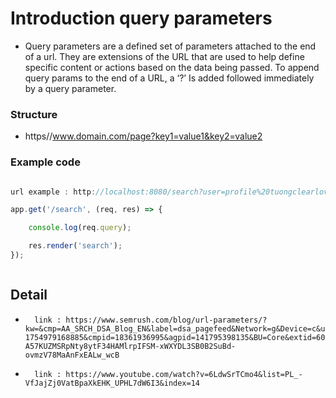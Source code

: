 # Introduction query parameters

- Query parameters are a defined set of parameters attached to the end of a url. They are extensions of the URL that are used to help define specific content or actions based on the data being passed. To append query params to the end of a URL, a ‘?’ Is added followed immediately by a query parameter.

### Structure 

-    https//www.domain.com/page?key1=value1&key2=value2 

### Example code

``` js

url example : http://localhost:8080/search?user=profile%20tuongclearlove7&ref=blog&author=clearlove7

app.get('/search', (req, res) => {

    console.log(req.query);

    res.render('search');
});



```

## Detail

-       link : https://www.semrush.com/blog/url-parameters/?kw=&cmp=AA_SRCH_DSA_Blog_EN&label=dsa_pagefeed&Network=g&Device=c&utm_content=622582344896&kwid=dsa-1754979168885&cmpid=18361936995&agpid=141795398135&BU=Core&extid=60114129470&adpos=&gclid=Cj0KCQiAi8KfBhCuARIsADp-A57KUZMSRpNty8ytF34HAMlrpIFSM-xWXYDL3SB0B2SuBd-ovmzV78MaAnFxEALw_wcB
-       link : https://www.youtube.com/watch?v=6LdwSrTCmo4&list=PL_-VfJajZj0VatBpaXkEHK_UPHL7dW6I3&index=14
























